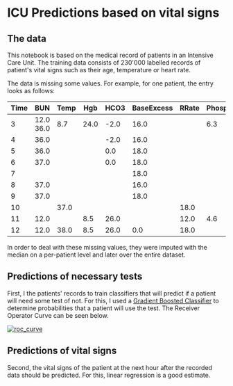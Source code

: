 # ICU Predictions based on vital signs

## The data

This notebook is based on the medical record of patients in an Intensive Care Unit. The training data consists
of 230'000 labelled records of patient's vital signs such as their age, temperature or heart rate.

The data is missing some values. For example, for one patient, the entry looks as follows:

Time |  BUN |  Temp | Hgb | HCO3 | BaseExcess | RRate |Phosphate | WBC | 
--- | --- | --- | --- | --- | --- | --- | --- |  --- | 
3 | 12.0  36.0 | 8.7 | 24.0 | -2.0 | 16.0 |   | 6.3 |
4 |    36.0 |   |   | -2.0 | 16.0 |   |   | 
5 |    36.0 |   |   | 0.0 | 18.0 |   |   |  
6 |    37.0 |   |   | 0.0 | 18.0 |   |   |  
7 |      |   |   |   | 18.0 |   |   |   
8 |    37.0 |   |   |   | 16.0 |   |   |   
9 |    37.0 |   |   |   | 18.0 |   |   |   
10 |   | 37.0 |   |   |   | 18.0 |   |   | 
11 | 12.0 |   | 8.5 | 26.0 |   | 12.0 |   4.6 | 4.7 | 
12 | 12.0 | 38.0 | 8.5 | 26.0 | 0.0 | 18.0 |      | 4.7

In order to deal with these missing values, they were imputed with the median on a per-patient level and later 
over the entire dataset.
## Predictions of necessary tests

First, I the patients' records to train classifiers that will predict if a patient 
will need some test of not. For this, I used a [Gradient Boosted Classifier](https://en.wikipedia.org/wiki/Gradient_boosting)
to determine probabilities that a patient will use the test. The Receiver Operator Curve can be seen below.

[![roc_curve](https://n.ethz.ch/~kbender/download/misc/github_assets/plot.png)](https://n.ethz.ch/~kbender/download/misc/github_assets/plot.png)

## Predictions of vital signs

Second, the vital signs of the patient at the next hour after the recorded data should be predicted. For this, linear regression is a good
estimate.

